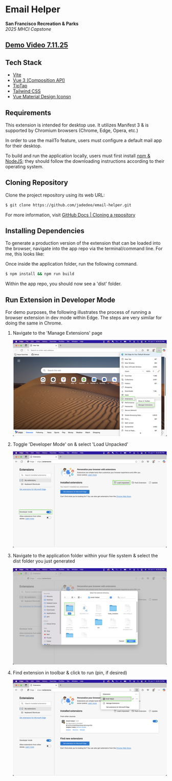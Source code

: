 # Email Helper

**San Francisco Recreation & Parks**\
_2025 MHCI Capstone_

## [Demo Video 7.11.25](https://google.com)

## Tech Stack

-   [Vite](https://vite.dev/)
-   [Vue 3 (Composition API)](https://vuejs.org/)
-   [TipTap](https://tiptap.dev/product/editor)
-   [Tailwind CSS](https://tailwindcss.com/)
-   [Vue Material Design Iconsn](https://www.npmjs.com/package/vue-material-design-icons)

## Requirements

This extension is intended for desktop use. It utilizes Manifest 3 & is supported by Chromium browsers (Chrome, Edge, Opera, etc.)

In order to use the mailTo feature, users must configure a default mail app for their desktop.

To build and run the application locally, users must first install [npm & NodeJS](https://docs.npmjs.com/downloading-and-installing-node-js-and-npm); they should follow the downloading instructions according to their operating system.

## Cloning Repository

Clone the project repository using its web URL:

```bash
$ git clone https://github.com/jadedeo/email-helper.git
```

For more information, visit [GitHub Docs | Cloning a repository](https://docs.github.com/en/repositories/creating-and-managing-repositories/cloning-a-repository)

## Installing Dependencies

To generate a production version of the extension that can be loaded into the browser, navigate into the app repo via the terminal/command line. For me, this looks like:

Once inside the application folder, run the following command.

```bash
$ npm install && npm run build
```

Within the app repo, you should now see a 'dist' folder.

## Run Extension in Developer Mode

For demo purposes, the following illustrates the process of running a browser extension in dev mode within Edge. The steps are very similar for doing the same in Chrome.

1. Navigate to the 'Manage Extensions' page

    ![Manage Extensions](/public/manageExtensions.png)

2. Toggle 'Developer Mode' on & select 'Load Unpacked'

    ![Dev Mode & Load Unpacked](/public/loadUnpacked.png)

3. Navigate to the application folder within your file system & select the dist folder you just generated

    ![Select dist](/public/selectDist.png)

4. Find extension in toolbar & click to run (pin, if desired)

    ![Launch Extension](/public/launchExtension.png)
